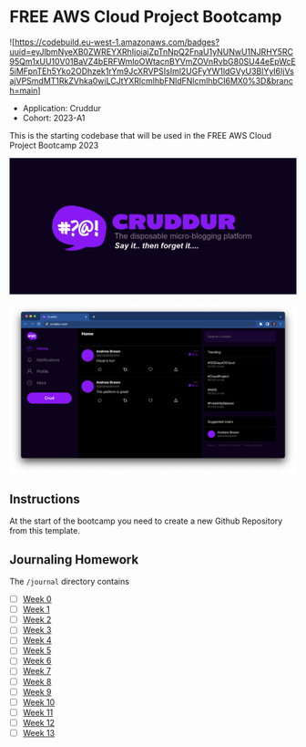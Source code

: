 # FREE AWS Cloud Project Bootcamp

![https://codebuild.eu-west-1.amazonaws.com/badges?uuid=eyJlbmNyeXB0ZWREYXRhIjoiajZpTnNpQ2FnaU1yNUNwU1NJRHY5RC95Qm1xUU10V01BaVZ4bERFWmloOWtacnBYVmZOVnRvbG80SU44eEpWcE5iMFpnTEh5Yko2ODhzek1rYm9JcXRVPSIsIml2UGFyYW1ldGVyU3BlYyI6IjVsajVPSmdMT1RkZVhka0wiLCJtYXRlcmlhbFNldFNlcmlhbCI6MX0%3D&branch=main]

- Application: Cruddur
- Cohort: 2023-A1

This is the starting codebase that will be used in the FREE AWS Cloud Project Bootcamp 2023

![Cruddur Graphic](_docs/assets/cruddur-banner.jpg)

![Cruddur Screenshot](_docs/assets/cruddur-screenshot.png)

## Instructions

At the start of the bootcamp you need to create a new Github Repository from this template.

## Journaling Homework

The `/journal` directory contains

- [ ] [Week 0](journal/week0.md)
- [ ] [Week 1](journal/week1.md)
- [ ] [Week 2](journal/week2.md)
- [ ] [Week 3](journal/week3.md)
- [ ] [Week 4](journal/week4.md)
- [ ] [Week 5](journal/week5.md)
- [ ] [Week 6](journal/week6.md)
- [ ] [Week 7](journal/week7.md)
- [ ] [Week 8](journal/week8.md)
- [ ] [Week 9](journal/week9.md)
- [ ] [Week 10](journal/week10.md)
- [ ] [Week 11](journal/week11.md)
- [ ] [Week 12](journal/week12.md)
- [ ] [Week 13](journal/week13.md)